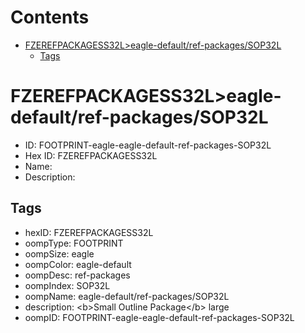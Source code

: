 



Contents
========

* [FZEREFPACKAGESS32L>eagle-default/ref-packages/SOP32L](#fzerefpackagess32leagle-defaultref-packagessop32l)
	* [Tags](#tags)

# FZEREFPACKAGESS32L>eagle-default/ref-packages/SOP32L

- ID: FOOTPRINT-eagle-eagle-default-ref-packages-SOP32L
- Hex ID: FZEREFPACKAGESS32L
- Name: 
- Description: 

## Tags

- hexID: FZEREFPACKAGESS32L
- oompType: FOOTPRINT
- oompSize: eagle
- oompColor: eagle-default
- oompDesc: ref-packages
- oompIndex: SOP32L
- oompName: eagle-default/ref-packages/SOP32L
- description: &lt;b&gt;Small Outline Package&lt;/b&gt; large
- oompID: FOOTPRINT-eagle-eagle-default-ref-packages-SOP32L

